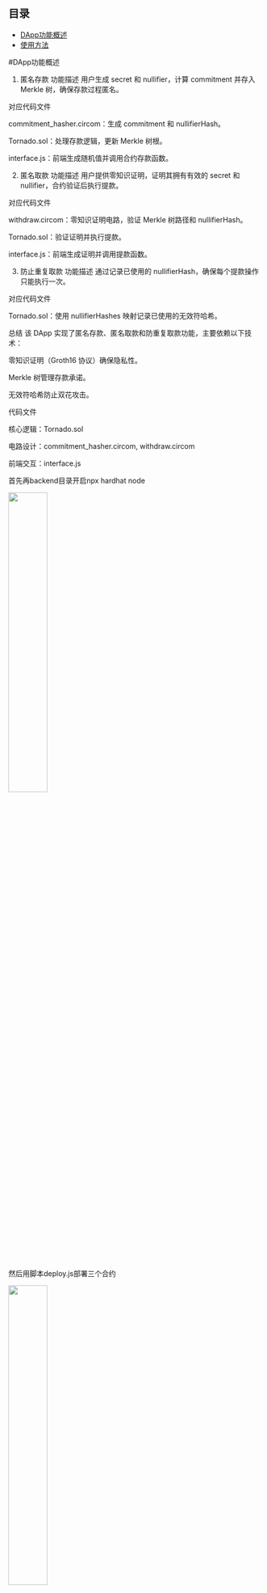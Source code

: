 ## 目录

- [DApp功能概述](#DApp功能概述)
- [使用方法](#使用方法)

#DApp功能概述
1. 匿名存款
功能描述
用户生成 secret 和 nullifier，计算 commitment 并存入 Merkle 树，确保存款过程匿名。

对应代码文件

commitment_hasher.circom：生成 commitment 和 nullifierHash。

Tornado.sol：处理存款逻辑，更新 Merkle 树根。

interface.js：前端生成随机值并调用合约存款函数。

2. 匿名取款
功能描述
用户提供零知识证明，证明其拥有有效的 secret 和 nullifier，合约验证后执行提款。

对应代码文件

withdraw.circom：零知识证明电路，验证 Merkle 树路径和 nullifierHash。

Tornado.sol：验证证明并执行提款。

interface.js：前端生成证明并调用提款函数。

3. 防止重复取款
功能描述
通过记录已使用的 nullifierHash，确保每个提款操作只能执行一次。

对应代码文件

Tornado.sol：使用 nullifierHashes 映射记录已使用的无效符哈希。

总结
该 DApp 实现了匿名存款、匿名取款和防重复取款功能，主要依赖以下技术：

零知识证明（Groth16 协议）确保隐私性。

Merkle 树管理存款承诺。

无效符哈希防止双花攻击。

代码文件

核心逻辑：Tornado.sol

电路设计：commitment_hasher.circom, withdraw.circom

前端交互：interface.js


首先再backend目录开启npx hardhat node

<img src="https://github.com/user-attachments/assets/569dd953-e6a6-469c-a946-c9fdb89b7e4c" width="39%">

然后用脚本deploy.js部署三个合约

<img src="https://github.com/user-attachments/assets/d5a3e032-2024-4abc-88ea-aa8bd0bddb9a" width="39%">

部署完成后把Tornado的地址更新到前端interface.js

<img src="https://github.com/user-attachments/assets/75ddd787-5b31-4ed7-a814-e80d6d26a20e" width="39%">

开启前端

<img src="https://github.com/user-attachments/assets/1400fa30-1c8a-4360-8207-3d696d456c62" width="39%">

在Metamask上查看hardhat本地账户，我用私钥添加了两个账户，如图所示，分别是account4和account5

<img src="https://github.com/user-attachments/assets/ac048cbf-bde5-4efd-8021-93e5590b2bdf" width="39%">

前端的网页比较简陋，初始只有一个按钮用来连接本DApp和Metamask账户

<img src="https://github.com/user-attachments/assets/f31927f5-5acd-4e94-ab0a-75ba527659fe" width="39%">

当按下按钮时，本DApp会自动连接Metamask账户并显示钱包账户地址和余额

<img src="https://github.com/user-attachments/assets/58fa9357-6be5-49c5-803f-6929b5d78c81" width="39%">

当按下“Deposit i ETH”后，钱包会自动跳出交易请求界面

<img src="https://github.com/user-attachments/assets/220086ff-616b-46da-bdf4-abae4f7b48ea" width="39%">


在钱包上确认后，DApp会返回一串存款字符串，同时account4界面会显示消费了1ETH

<img src="https://github.com/user-attachments/assets/7691a382-7a79-4367-9867-ad60e6f426e8" width="49%">


<img src="https://github.com/user-attachments/assets/5b1835bd-7afd-472f-a1d1-4ecda6b9e3ab" width="29%">


复制该字符串，在metamask中将account4切换成account5, 刷新DApp界面，连接account5, 将存款字符串黏贴到输入框

<img src="https://github.com/user-attachments/assets/f1e1c115-9f66-4e0d-8ce9-e54818c9d007" width="39%">


点击取款按钮Withdraw 1 ETH后， Metamask会跳出取款交易界面

<img src="https://github.com/user-attachments/assets/1a3e6b80-e911-4318-8b1c-2477ca2195d0" width="39%">

点击确认，Metamask会显示交易成功，account5的余额会从原来的100000ETH变成100001ETH，浏览器console也会返回相应信息

<img src="https://github.com/user-attachments/assets/cf70036e-d215-4abc-af03-c5b20f0e8eff" width="39%">












